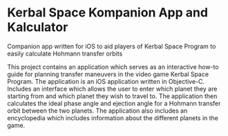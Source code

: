 # Kerbal Space Kompanion App and Kalculator
Companion app written for iOS to aid players of Kerbal Space Program to easily calculate Hohmann transfer orbits

This project contains an application which serves as an interactive how-to guide for planning transfer maneuvers in the video game Kerbal Space Program. The application is an iOS application written in Objective-C. Includes an interface which allows the user to enter which planet they are starting from and which planet they wish to travel to. The application then calculates the ideal phase angle and ejection angle for a Hohmann transfer orbit between the two planets. The application also includes an encyclopedia which includes information about the different planets in the game.
